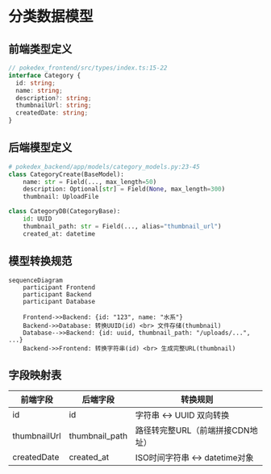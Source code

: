 # 分类数据模型

## 前端类型定义
```typescript
// pokedex_frontend/src/types/index.ts:15-22
interface Category {
  id: string;
  name: string;
  description?: string;
  thumbnailUrl: string;
  createdDate: string;
}
```

## 后端模型定义
```python
# pokedex_backend/app/models/category_models.py:23-45
class CategoryCreate(BaseModel):
    name: str = Field(..., max_length=50)
    description: Optional[str] = Field(None, max_length=300)
    thumbnail: UploadFile

class CategoryDB(CategoryBase):
    id: UUID
    thumbnail_path: str = Field(..., alias="thumbnail_url")
    created_at: datetime
```

## 模型转换规范
```mermaid
sequenceDiagram
    participant Frontend
    participant Backend
    participant Database
    
    Frontend->>Backend: {id: "123", name: "水系"}
    Backend->>Database: 转换UUID(id) <br> 文件存储(thumbnail)
    Database-->>Backend: {id: uuid, thumbnail_path: "/uploads/...", ...}
    Backend->>Frontend: 转换字符串(id) <br> 生成完整URL(thumbnail)
```

## 字段映射表
| 前端字段 | 后端字段     | 转换规则                     |
|----------|--------------|------------------------------|
| id       | id           | 字符串 ↔ UUID 双向转换       |
| thumbnailUrl | thumbnail_path | 路径转完整URL（前端拼接CDN地址） |
| createdDate | created_at | ISO时间字符串 ↔ datetime对象 |
